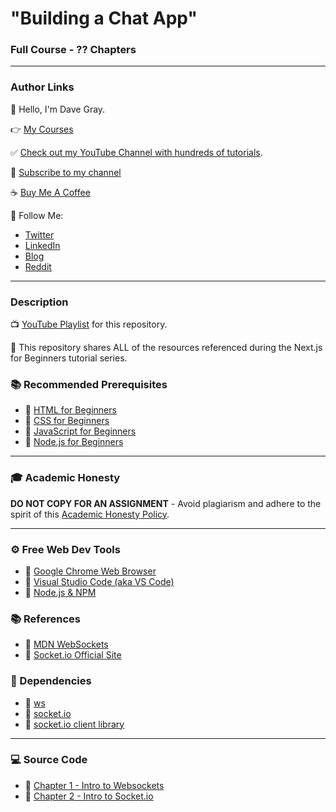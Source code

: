 # "Building a Chat App"

### Full Course - ?? Chapters

---

### Author Links

👋 Hello, I'm Dave Gray.

👉 [My Courses](https://courses.davegray.codes/)

✅ [Check out my YouTube Channel with hundreds of tutorials](https://www.youtube.com/DaveGrayTeachesCode).

🚩 [Subscribe to my channel](https://bit.ly/3nGHmNn)

☕ [Buy Me A Coffee](https://buymeacoffee.com/DaveGray)

🚀 Follow Me:

- [Twitter](https://twitter.com/yesdavidgray)
- [LinkedIn](https://www.linkedin.com/in/davidagray/)
- [Blog](https://yesdavidgray.com)
- [Reddit](https://www.reddit.com/user/DaveOnEleven)

---

### Description

📺 [YouTube Playlist](https://www.youtube.com/playlist?list=PL0Zuz27SZ-6NOkbTDxKi7grs_oxJhLu07) for this repository.

🚀 This repository shares ALL of the resources referenced during the Next.js for Beginners tutorial series.

### 📚 Recommended Prerequisites
- 🔗 [HTML for Beginners](https://youtu.be/mJgBOIoGihA)
- 🔗 [CSS for Beginners](https://youtu.be/n4R2E7O-Ngo)
- 🔗 [JavaScript for Beginners](https://youtu.be/EfAl9bwzVZk)
- 🔗 [Node.js for Beginners](https://youtu.be/f2EqECiTBL8)

---

### 🎓 Academic Honesty

**DO NOT COPY FOR AN ASSIGNMENT** - Avoid plagiarism and adhere to the spirit of this [Academic Honesty Policy](https://www.freecodecamp.org/news/academic-honesty-policy/).

---

### ⚙ Free Web Dev Tools
- 🔗 [Google Chrome Web Browser](https://google.com/chrome/)
- 🔗 [Visual Studio Code (aka VS Code)](https://code.visualstudio.com/)
- 🔗 [Node.js & NPM](https://nodejs.org)

### 📚 References
- 🔗 [MDN WebSockets](https://developer.mozilla.org/en-US/docs/Glossary/WebSockets)
- 🔗 [Socket.io Official Site](https://socket.io/)


### 🚀 Dependencies
- 🔗 [ws](https://www.npmjs.com/package/ws)
- 🔗 [socket.io](https://www.npmjs.com/package/socket.io)
- 🔗 [socket.io client library](https://cdnjs.com/libraries/socket.io)

---

### 💻 Source Code

- 🔗 [Chapter 1 - Intro to Websockets](https://github.com/gitdagray/build-chat-app/tree/main/lesson01)
- 🔗 [Chapter 2 - Intro to Socket.io](https://github.com/gitdagray/build-chat-app/tree/main/lesson02)


